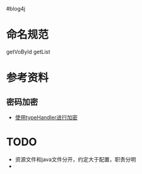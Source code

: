 #blog4j

# 命名规范  


getVoById
getList



# 参考资料

## 密码加密
* [使用typeHandler进行加密](http://www.thespringriver.com/simple-example-of-mybatis-java-maven-implementation-8-customized-type-handler/ "使用typeHandler处理密码")

  
  
# TODO
* 资源文件和java文件分开，约定大于配置，职责分明
*